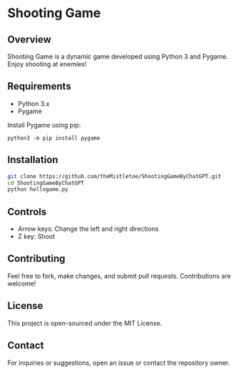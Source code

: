 # Shooting Game

## Overview
Shooting Game is a dynamic game developed using Python 3 and Pygame. Enjoy shooting at enemies!

## Requirements
- Python 3.x
- Pygame

Install Pygame using pip:

`python3 -m pip install pygame`


## Installation

```sh
git clone https://github.com/theMistletoe/ShootingGameByChatGPT.git
cd ShootingGameByChatGPT
python hellogame.py
```

## Controls
- Arrow keys: Change the left and right directions
- Z key: Shoot

## Contributing
Feel free to fork, make changes, and submit pull requests. Contributions are welcome!

## License
This project is open-sourced under the MIT License.

## Contact
For inquiries or suggestions, open an issue or contact the repository owner.
